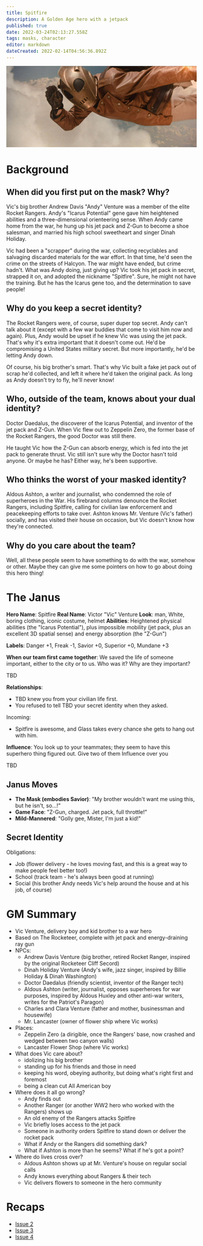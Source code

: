 ```yaml
---
title: Spitfire
description: A Golden Age hero with a jetpack
published: true
date: 2022-03-24T02:13:27.558Z
tags: masks, character
editor: markdown
dateCreated: 2022-02-14T04:56:36.892Z
---
```


![r91045.jpg](/r91045.jpg)

# Background

## When did you first put on the mask? Why?

Vic's big brother Andrew Davis "Andy" Venture was a member of the elite Rocket Rangers. Andy's "Icarus Potential" gene gave him heightened abilities and a three-dimensional orienteering sense. When Andy came home from the war, he hung up his jet pack and Z-Gun to become a shoe salesman, and married his high school sweetheart and singer Dinah Holiday.

Vic had been a "scrapper" during the war, collecting recyclables and salvaging discarded materials for the war effort. In that time, he'd seen the crime on the streets of Halcyon. The war might have ended, but crime hadn't. What was Andy doing, just giving up? Vic took his jet pack in secret, strapped it on, and adopted the nickname "Spitfire". Sure, he might not have the training. But he has the Icarus gene too, and the determination to save people!

## Why do you keep a secret identity?

The Rocket Rangers were, of course, super duper top secret. Andy can't talk about it (except with a few war buddies that come to visit him now and again). Plus, Andy would be upset if he knew Vic was using the jet pack. That's why it's extra important that it doesn't come out. He'd be compromising a United States military secret. But more importantly, he'd be letting Andy down.

Of course, his big brother's smart. That's why Vic built a fake jet pack out of scrap he'd collected, and left it where he'd taken the original pack. As long as Andy doesn't try to fly, he'll never know!

## Who, outside of the team, knows about your dual identity?
Doctor Daedalus, the discoverer of the Icarus Potential, and inventor of the jet pack and Z-Gun. When Vic flew out to Zeppelin Zero, the former base of the Rocket Rangers, the good Doctor was still there. 

He taught Vic how the Z-Gun can absorb energy, which is fed into the jet pack to generate thrust. Vic still isn't sure why the Doctor hasn't told anyone. Or maybe he has? Either way, he's been supportive.

## Who thinks the worst of your masked identity?
Aldous Ashton, a writer and journalist, who condemned the role of superheroes in the War. His firebrand columns denounce the Rocket Rangers, including Spitfire, calling for civilian law enforcement and peacekeeping efforts to take over. Ashton knows Mr. Venture (Vic's father) socially, and has visited their house on occasion, but Vic doesn't know how they're connected.

## Why do you care about the team?
Well, all these people seem to have something to do with the war, somehow or other. Maybe they can give me some pointers on how to go about doing this hero thing!

# The Janus
**Hero Name**: Spitfire
**Real Name**: Victor "Vic" Venture
**Look**: man, White, boring clothing, iconic costume, helmet
**Abilities**: Heightened physical abilities (the "Icarus Potential"), plus impossible mobility (jet pack, plus an excellent 3D spatial sense) and energy absorption (the "Z-Gun")

**Labels**: Danger +1, Freak -1, Savior +0, Superior +0, Mundane +3

**When our team first came together**: We saved the life of someone important, either to the city or to us. Who was it? Why are they 
important?

TBD

**Relationships**:
- TBD knew you from your civilian life first.
- You refused to tell TBD your secret identity when they asked.

Incoming:
- Spitfire is awesome, and Glass takes every chance she gets to hang out with him.

**Influence**: You look up to your teammates; they seem to have this superhero thing figured out. Give two of them Influence over you

TBD

## Janus Moves

- **The Mask (embodies Savior)**: "My brother wouldn't want me using this, but he isn't, so...!"
- **Game Face**: "Z-Gun, charged. Jet pack, full throttle!"
- **Mild-Mannered**: "Golly gee, Mister, I'm just a kid!"

## Secret Identity

Obligations:

- Job (flower delivery - he loves moving fast, and this is a great way to make people feel better too!)
- School (track team - he's always been good at running)
- Social (his brother Andy needs Vic's help around the house and at his job, of course)

# GM Summary

* Vic Venture, delivery boy and kid brother to a war hero
* Based on The Rocketeer, complete with jet pack and energy-draining ray gun
* NPCs:
  * Andrew Davis Venture (big brother, retired Rocket Ranger, inspired by the original Rocketeer Cliff Secord)
  * Dinah Holiday Venture (Andy's wife, jazz singer, inspired by Billie Holiday & Dinah Washington)
  * Doctor Daedalus (friendly scientist, inventor of the Ranger tech)
  * Aldous Ashton (writer, journalist, opposes superheroes for war purposes, inspired by Aldous Huxley and other anti-war writers, writes for the Patriot's Paragon)
  * Charles and Clara Venture (father and mother, businessman and housewife)
  * Mr. Lancaster (owner of flower ship where Vic works)
* Places:
  * Zeppelin Zero (a dirigible, once the Rangers' base, now crashed and wedged between two canyon walls)
  * Lancaster Flower Shop (where Vic works)
* What does Vic care about?
  * idolizing his big brother
  * standing up for his friends and those in need
  * keeping his word, obeying authority, but doing what's right first and foremost
  * being a clean cut All American boy
* Where does it all go wrong?
  * Andy finds out
  * Another Ranger (or another WW2 hero who worked with the Rangers) shows up
  * An old enemy of the Rangers attacks Spitfire
  * Vic briefly loses access to the jet pack
  * Someone in authority orders Spitfire to stand down or deliver the rocket pack
  * What if Andy or the Rangers did something dark?
  * What if Ashton is more than he seems? What if he's got a point?
* Where do lives cross over?
  * Aldous Ashton shows up at Mr. Venture's house on regular social calls
  * Andy knows everything about Rangers & their tech
  * Vic delivers flowers to someone in the hero community
  
# Recaps

* [Issue 2](/compleat-villain/masks-heroes/spitfire/issue-2)
* [Issue 3](/compleat-villain/masks-heroes/spitfire/issue-3)
* [Issue 4](/compleat-villain/masks-heroes/spitfire/issue-4)